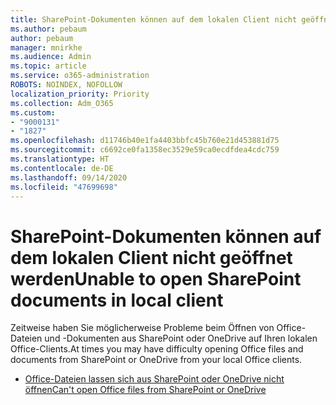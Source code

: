 ```yaml
---
title: SharePoint-Dokumenten können auf dem lokalen Client nicht geöffnet werden
ms.author: pebaum
author: pebaum
manager: mnirkhe
ms.audience: Admin
ms.topic: article
ms.service: o365-administration
ROBOTS: NOINDEX, NOFOLLOW
localization_priority: Priority
ms.collection: Adm_O365
ms.custom:
- "9000131"
- "1827"
ms.openlocfilehash: d11746b40e1fa4403bbfc45b760e21d453881d75
ms.sourcegitcommit: c6692ce0fa1358ec3529e59ca0ecdfdea4cdc759
ms.translationtype: HT
ms.contentlocale: de-DE
ms.lasthandoff: 09/14/2020
ms.locfileid: "47699698"
---
```

# <a name="unable-to-open-sharepoint-documents-in-local-client"></a><span data-ttu-id="a5de6-102">SharePoint-Dokumenten können auf dem lokalen Client nicht geöffnet werden</span><span class="sxs-lookup"><span data-stu-id="a5de6-102">Unable to open SharePoint documents in local client</span></span>

<span data-ttu-id="a5de6-103">Zeitweise haben Sie möglicherweise Probleme beim Öffnen von Office-Dateien und -Dokumenten aus SharePoint oder OneDrive auf Ihren lokalen Office-Clients.</span><span class="sxs-lookup"><span data-stu-id="a5de6-103">At times you may have difficulty opening Office files and documents from SharePoint or OneDrive from your local Office clients.</span></span>

- [<span data-ttu-id="a5de6-104">Office-Dateien lassen sich aus SharePoint oder OneDrive nicht öffnen</span><span class="sxs-lookup"><span data-stu-id="a5de6-104">Can't open Office files from SharePoint or OneDrive</span></span>](https://docs.microsoft.com/sharepoint/troubleshoot/administration/cant-open-office-files)
